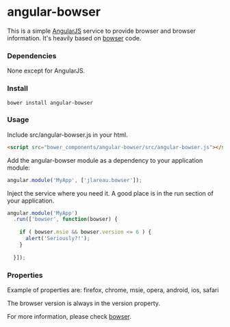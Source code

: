 angular-bowser
====================

This is a simple [AngularJS](http://angularjs.org/) service to provide browser and browser information.
It's heavily based on [bowser](https://github.com/ded/bowser) code.

### Dependencies

None except for AngularJS.

### Install

`bower install angular-bowser`

### Usage

Include src/angular-bowser.js in your html.

```html
<script src="bower_components/angular-bowser/src/angular-bowser.js"></script>
```

Add the angular-bowser module as a dependency to your application module:

```javascript
angular.module('MyApp', ['jlareau.bowser']);
```

Inject the service where you need it. A good place is in the run section of your application.

```javascript
angular.module('MyApp')
  .run(['bowser', function(bowser) {
    
    if ( bowser.msie && bowser.version <= 6 ) {
      alert('Seriously?!');
    }
    
  }]);
```

### Properties

Example of properties are: firefox, chrome, msie, opera, android, ios, safari

The browser version is always in the version property.

For more information, please check [bowser](https://github.com/ded/bowser).
